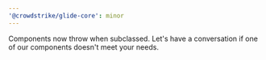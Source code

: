 ```yaml
---
'@crowdstrike/glide-core': minor
---
```


Components now throw when subclassed. Let's have a conversation if one of our components doesn't meet your needs.
